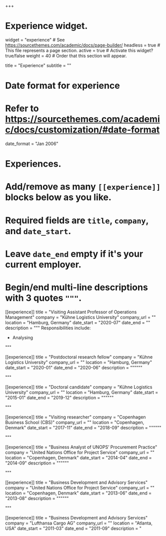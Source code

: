 +++
# Experience widget.
widget = "experience"  # See https://sourcethemes.com/academic/docs/page-builder/
headless = true  # This file represents a page section.
active = true  # Activate this widget? true/false
weight = 40  # Order that this section will appear.

title = "Experience"
subtitle = ""

# Date format for experience
#   Refer to https://sourcethemes.com/academic/docs/customization/#date-format
date_format = "Jan 2006"

# Experiences.
#   Add/remove as many `[[experience]]` blocks below as you like.
#   Required fields are `title`, `company`, and `date_start`.
#   Leave `date_end` empty if it's your current employer.
#   Begin/end multi-line descriptions with 3 quotes `"""`.
[[experience]]
  title = "Visiting Assistant Professor of Operations Management"
  company = "Kühne Logistics University"
  company_url = ""
  location = "Hamburg, Germany"
  date_start = "2020-07"
  date_end = ""
  description = """
  Responsibilities include:
  
  * Analysing

  """

[[experience]]
  title = "Postdoctoral research fellow"
  company = "Kühne Logistics University"
  company_url = ""
  location = "Hamburg, Germany"
  date_start = "2020-01"
  date_end = "2020-06"
  description = """"""

 """


[[experience]]
  title = "Doctoral candidate"
  company = "Kühne Logistics University"
  company_url = ""
  location = "Hamburg, Germany"
  date_start = "2015-01"
  date_end = "2019-12"
  description = """"""

 """


[[experience]]
  title = "Visiting researcher"
  company = "Copenhagen Business School (CBS)"
  company_url = ""
  location = "Copenhagen, Denmark"
  date_start = "2017-11"
  date_end = "2018-09"
  description = """"""

 """



[[experience]]
  title = "Business Analyst of UNOPS’ Procurement Practice"
  company = "United Nations Office for Project Service"
  company_url = ""
  location = "Copenhagen, Denmark"
  date_start = "2014-04"
  date_end = "2014-09"
  description = """"""

 """



[[experience]]
  title = "Business Development and Advisory Services"
  company = "United Nations Office for Project Service"
  company_url = ""
  location = "Copenhagen, Denmark"
  date_start = "2013-06"
  date_end = "2013-08"
  description = """"""

"""


[[experience]]
  title = "Business Development and Advisory Services"
  company = "Lufthansa Cargo AG"
  company_url = ""
  location = "Atlanta, USA"
  date_start = "2011-03"
  date_end = "2011-09"
  description = "

